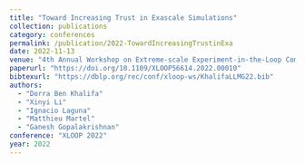 ```yaml
---
title: "Toward Increasing Trust in Exascale Simulations"
collection: publications
category: conferences
permalink: /publication/2022-TowardIncreasingTrustinExa
date: 2022-11-13
venue: "4th Annual Workshop on Extreme-scale Experiment-in-the-Loop Computing (XLOOP 2022), Dallas, TX, USA"
paperurl: "https://doi.org/10.1109/XLOOP56614.2022.00010"
bibtexurl: "https://dblp.org/rec/conf/xloop-ws/KhalifaLLMG22.bib"
authors:
  - "Dorra Ben Khalifa"
  - "Xinyi Li"
  - "Ignacio Laguna"
  - "Matthieu Martel"
  - "Ganesh Gopalakrishnan"
conference: "XLOOP 2022"
year: 2022
---
```

